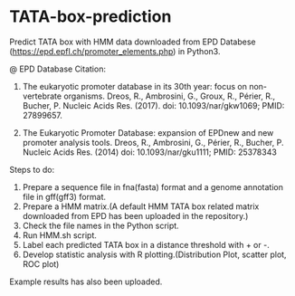 # TATA-box-prediction
Predict TATA box with HMM data downloaded from EPD Databese (https://epd.epfl.ch/promoter_elements.php) in Python3.

@ EPD Database Citation: 
  1. The eukaryotic promoter database in its 30th year: focus on non-vertebrate organisms. Dreos, R., Ambrosini, G., Groux, R., Périer, R., Bucher, P. Nucleic Acids Res. (2017). doi: 10.1093/nar/gkw1069; PMID: 27899657.

  2. The Eukaryotic Promoter Database: expansion of EPDnew and new promoter analysis tools. Dreos, R., Ambrosini, G., Périer, R., Bucher, P. Nucleic Acids Res. (2014) doi: 10.1093/nar/gku1111; PMID: 25378343


Steps to do:
  1. Prepare a sequence file in fna(fasta) format and a genome annotation file in gff(gff3) format.
  2. Prepare a HMM matrix.(A default HMM TATA box related matrix downloaded from EPD has been uploaded in the repository.)
  3. Check the file names in the Python script.
  4. Run HMM.sh script.
  5. Label each predicted TATA box in a distance threshold with + or -.
  6. Develop statistic analysis with R plotting.(Distribution Plot, scatter plot, ROC plot)
  
Example results has also been uploaded.
